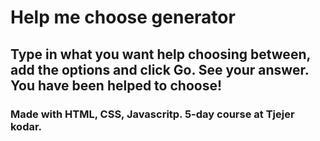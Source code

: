 # Help me choose generator

## Type in what you want help choosing between, add the options and click Go. See your answer. You have been helped to choose! 

### Made with HTML, CSS, Javascritp. 5-day course at Tjejer kodar.